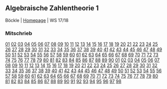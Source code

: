 ## Algebraische Zahlentheorie 1
Böckle | [Homepage](http://typo.iwr.uni-heidelberg.de/groups/arith-geom/home/members/david-guiraud/algebraische-zahlentheorie-1/) | WS 17/18

### Mitschrieb
 [01](https://drive.google.com/open?id=0B738tM3wQ8k9WHhBOU5paXZCdnc)     [02](https://drive.google.com/open?id=0B738tM3wQ8k9WlNPb19IODA0ZEU)     [03](https://drive.google.com/open?id=0B738tM3wQ8k9ME9SYkNGSkR4U0U)     [04](https://drive.google.com/open?id=0B738tM3wQ8k9WkozOVJfQ3BZUE0)     [05](https://drive.google.com/open?id=0B738tM3wQ8k9NFZSMm81Uk54eGc)     [06](https://drive.google.com/open?id=0B738tM3wQ8k9OEk2ZzlZclc4STQ)   [07](https://drive.google.com/open?id=0B738tM3wQ8k9dmI0UTdTVlZ6Vlk)     [08](https://drive.google.com/open?id=0B738tM3wQ8k9ZEYyN0tjc3NLazg)     [09](https://drive.google.com/open?id=0B738tM3wQ8k9eU96UTN6bjVKR3c)     [10](https://drive.google.com/open?id=0B738tM3wQ8k9Y1BxbkNqOGN5Y1E)     [11](https://drive.google.com/open?id=0B738tM3wQ8k9V0s4SFJhWlNXVDQ)     [12](https://drive.google.com/open?id=0B738tM3wQ8k9eU1GX0V0Q2docVk)     [13](https://drive.google.com/open?id=0B738tM3wQ8k9ODZjbkg0eF8xNkk)     [14](https://drive.google.com/open?id=0B738tM3wQ8k9SnpjWmhJYXNhYlk)    [15](https://drive.google.com/open?id=0B738tM3wQ8k9WEVseVV0aGt2QTg)     [16](https://drive.google.com/open?id=1EtOfYzNBgYlnqfdpr3ZBSuAS1W7EGPTF)     [17](https://drive.google.com/open?id=1R4oQTPhcxGItrif0WTXGeXj14xH8xz0R)     [18](https://drive.google.com/open?id=1TXILthntUVI1EoAnH86wHZ1mzRye0znp)     [19](https://drive.google.com/open?id=1_OccSKaTpBUrweUUH7NF84tUXEXreAu-)     [20](https://drive.google.com/open?id=1Dvnu_NRTWSEKJOMQUkovOQqwJPbUavx0)     [21](https://drive.google.com/open?id=1OrrRKbVwJQ2SrtFuE1myhFrpl1DCeoS_)     [22](https://drive.google.com/open?id=1LdjTStKWMvQaT5Y3NRBOHGOI7yTDw5Q3)     [23](https://drive.google.com/open?id=1NzT7S8RtT-PGlKiZUHgAgunLk_QIl0h1)     [24](https://drive.google.com/open?id=1bsYVTYH-uY6eAMtYzT0sbi05OZ9HS2bG)     [25](https://drive.google.com/open?id=1ewUEejD98NnDhNb-ZjoNeqA8TLrYWDYR)     [26](https://drive.google.com/open?id=1KE6feDzD-sRLRvS3Dkr2BD2IwU1EQn0a)     [27](https://drive.google.com/open?id=1zXOZLgJAOH7O175qaV_mD-KrZ4UMZBTN)     [28](https://drive.google.com/open?id=12BLITZra04VT7b2x41BfhBvFFRKsXEQW)     [29](https://drive.google.com/open?id=1uIMME5wMg7BGJOQ2MfYks3-gVvK2glAe)     [30](https://drive.google.com/open?id=1UH23GXEWt1bFlkoy94-Alv87SgACjQXV)     [31](https://drive.google.com/open?id=1cz1NNU6_CKImsnw1lIyHpmS3eQ2WcGJt)     [32](https://drive.google.com/open?id=1QctpPbSm3A6oR-zeLgR6TTIRvV7UI4x8)     [33](https://drive.google.com/open?id=1hRwrm4_4Vp-FucUjG4U-wMb8fK9YQSi6)     [34](https://drive.google.com/open?id=1cAxd3kBh6sDune5LyJjeUyaIWsEvZhwS)     [35](https://drive.google.com/open?id=1c3gqo2dOgkN1J8ap0GDYSn_3HsRACJuS)     [36](https://drive.google.com/open?id=1zcbIvpbMy5efVUPcxkKDDC0S4rn_0fra)     [37](https://drive.google.com/open?id=1PKCKZNcGtjxp35RJ6lFpREi_zTLuZkhW)     [38](https://drive.google.com/open?id=1Z86PhzRiKDzVBQME4NSUw9MlubznB693)     [39](https://drive.google.com/open?id=124MgKivjgKt7fcgw8u1zhCgB30e0S7i2)     [40](https://drive.google.com/open?id=1BkW--Ek5T1TVHL-_vMm2QrYKh1vubO8o)     [41](https://drive.google.com/open?id=1c6ogggRzJLIxBuvV2WcSqF4nRlVVQu2Q)     [42](https://drive.google.com/open?id=1sJwE5W1BfirwheQDdC2rmhRkx0sRN7_A)     [43](https://drive.google.com/open?id=1GjfZNQjAhZtQk9Xs2qYCuYZ2a9Kd5W5i)     [44](https://drive.google.com/open?id=1NMDKnoZDMy5FhHPs3yu7PO8buZLPCxxN)     [45](https://drive.google.com/open?id=1HRIgqYQ4dhj3XkrxEbpEZIFDw5mHjVdj)     [46](https://drive.google.com/open?id=1rkzs7bvaZZeVvWFEFIQk5uIYugFxBhFm)     [47](https://drive.google.com/open?id=1P0nGd6ujwndMiXY6RXWH29M3ljc3pO2P)     [48](https://drive.google.com/open?id=1kRPAaNoQccopx_W97CTNMiZYdn3kM393)     [49](https://drive.google.com/open?id=13Dux60eGdFmztrCuTp80TSjKkMcm1e8t)     [50](https://drive.google.com/open?id=1Rntr8vpI6vecEKqnnrrrYTALaoBTVqs5)     [51](https://drive.google.com/open?id=1mS65vgcdpCyBGDsfazRO55qOc6Hehntq)     [52](https://drive.google.com/open?id=1IiO8sk48i4zyMcWUTwvsA_V9DUqGn3s7)     [53](https://drive.google.com/open?id=1OyH4B1fXgzYaVH0Tv57cf1aP4UqwTbve)     [54](https://drive.google.com/open?id=17uT4raiO6PRvK0c5X2k2a5vPrYeJqFaL)     [55](https://drive.google.com/open?id=1zIJqIr_CVvya3awRpuZlPqBPjhw28qXe)     [56](https://drive.google.com/open?id=1imLwS_l02LyNAcOJqREJU_zmrh_HLDH4)     [57](https://drive.google.com/open?id=1KSm1wBbhVih8y_QT09Ckr_6xnd46s33j)     [58](https://drive.google.com/open?id=1x0lxRbaucH4zuT7mrfS02srWyacHh6OJ)     [59](https://drive.google.com/open?id=1yl9TVW3oFmdrYGy4zHxodfrUNgdOuG4P)     [60](https://drive.google.com/open?id=1mu4kyBd7P99vgSh11WJWXTlAwm-I_Mjn)     [61](https://drive.google.com/open?id=1Tw4FNXEHTMd8wXyRIgErnAmwu2zEJo_s)     [62](https://drive.google.com/open?id=1ShBm4G_uEeJIWbUlJsiRC6M3IiV76f6A)     [63](https://drive.google.com/open?id=1pAmLtA6Zi80bNTj31mGpJ6-eGr5HmnfH)     [64](https://drive.google.com/open?id=1NnSbyJEW_XJ-VexNPAuGAcsMJgWImW3U)     [65](https://drive.google.com/open?id=1wRYDHJ-C1LJwB52aeuCJugn3d_0SGlCS)     [66](https://drive.google.com/open?id=1f4v5un0C0mDh2xI0oW379pVmPlfaum_w)     [67](https://drive.google.com/open?id=1LeBlWWYFAt-H_WFCYWsCqR7_LCFi4ZaM)     [68](https://drive.google.com/open?id=1xRWNlXaRXnc-Wn8lJ983O4zcQjRH5qUp)     [69](https://drive.google.com/open?id=10XxBVhwEBmL94I-pw2dNi9rCgFX03zVH)     [70](https://drive.google.com/open?id=1LH74mZNXgiMF_K-a06shyYeabV0VV-4R)     [71](https://drive.google.com/open?id=1iNIUTqS5SRXc-gdGF0wfkcuLuMECUkhD)     [72](https://drive.google.com/open?id=1wAqRnijID4XXv0HNV2AuNmTBmAS0NLVG)     [73](https://drive.google.com/open?id=1nE_ihoC38wSohVuKwLkUzx5Yo0YjBXGo)     [74](https://drive.google.com/open?id=1eZV57Uj0JE_P82IskX0WsUhVhJGVqw1L)     [75](https://drive.google.com/open?id=1gxY4RoAogFlqUQzPVbLvz89GwtmvhxRI)     [76](https://drive.google.com/open?id=186kh8M8V1wJtT5Ol2o2J8HiOIBz9jlx8)     [77](https://drive.google.com/open?id=15tjJMzxafkEeV7PLEQLUG2NmmKaCZgpY)     [78](https://drive.google.com/open?id=1vSrVDeiApbxXd5_WBeuZOwPu1x22Uy2x)     [79](https://drive.google.com/open?id=1tD3V_cZFQh4Q5FV47gy3oTup5kG6Xyab)     [80](https://drive.google.com/open?id=1-YtXZGOfROcGaI0lMVqQ0X4pZmhD5zDG)     [81](https://drive.google.com/open?id=1AtH89GqTCGa_28ECKuae-OCC7j_S0JDv)     [82](https://drive.google.com/open?id=1HJgqWyv813OmO3wO_wB4jO_v6aJYMqrb)     [83](https://drive.google.com/open?id=1D6ubAKhyq8u0oMwem1uaxO4Z4D3_RzuG)     [84](https://drive.google.com/open?id=1Oo1P6aN-p6SS9AJij9W-WdzQ-6DPyRMc)     [85](https://drive.google.com/open?id=18baoSV4HQpsBe4SZNqlQKXpaXikirZ3X)     [86](https://drive.google.com/open?id=1_krRHG6D_yPAsuLcTNfzE34iZwKZpJhK)     [87](https://drive.google.com/open?id=1mg1V5fpZUw2tbbhqHrK7tOJP3rxCnyXS)     [88]()     [89]()     [90]()
 [01](https://drive.google.com/open?id=0B738tM3wQ8k9WHhBOU5paXZCdnc)     [02](https://drive.google.com/open?id=0B738tM3wQ8k9WlNPb19IODA0ZEU)     [03](https://drive.google.com/open?id=0B738tM3wQ8k9ME9SYkNGSkR4U0U)     [04](https://drive.google.com/open?id=0B738tM3wQ8k9WkozOVJfQ3BZUE0)     [05](https://drive.google.com/open?id=0B738tM3wQ8k9NFZSMm81Uk54eGc)     [06](https://drive.google.com/open?id=0B738tM3wQ8k9OEk2ZzlZclc4STQ)   [07](https://drive.google.com/open?id=0B738tM3wQ8k9dmI0UTdTVlZ6Vlk)     [08](https://drive.google.com/open?id=0B738tM3wQ8k9ZEYyN0tjc3NLazg)     [09](https://drive.google.com/open?id=0B738tM3wQ8k9eU96UTN6bjVKR3c)     [10](https://drive.google.com/open?id=0B738tM3wQ8k9Y1BxbkNqOGN5Y1E)     [11](https://drive.google.com/open?id=0B738tM3wQ8k9V0s4SFJhWlNXVDQ)     [12](https://drive.google.com/open?id=0B738tM3wQ8k9eU1GX0V0Q2docVk)     [13](https://drive.google.com/open?id=0B738tM3wQ8k9ODZjbkg0eF8xNkk)     [14](https://drive.google.com/open?id=0B738tM3wQ8k9SnpjWmhJYXNhYlk)    [15](https://drive.google.com/open?id=0B738tM3wQ8k9WEVseVV0aGt2QTg)     [16](https://drive.google.com/open?id=1EtOfYzNBgYlnqfdpr3ZBSuAS1W7EGPTF)     [17](https://drive.google.com/open?id=1R4oQTPhcxGItrif0WTXGeXj14xH8xz0R)     [18](https://drive.google.com/open?id=1TXILthntUVI1EoAnH86wHZ1mzRye0znp)     [19](https://drive.google.com/open?id=1_OccSKaTpBUrweUUH7NF84tUXEXreAu-)     [20](https://drive.google.com/open?id=1Dvnu_NRTWSEKJOMQUkovOQqwJPbUavx0)     [21](https://drive.google.com/open?id=1OrrRKbVwJQ2SrtFuE1myhFrpl1DCeoS_)     [22](https://drive.google.com/open?id=1LdjTStKWMvQaT5Y3NRBOHGOI7yTDw5Q3)     [23](https://drive.google.com/open?id=1NzT7S8RtT-PGlKiZUHgAgunLk_QIl0h1)     [24](https://drive.google.com/open?id=1bsYVTYH-uY6eAMtYzT0sbi05OZ9HS2bG)     [25](https://drive.google.com/open?id=1ewUEejD98NnDhNb-ZjoNeqA8TLrYWDYR)     [26](https://drive.google.com/open?id=1KE6feDzD-sRLRvS3Dkr2BD2IwU1EQn0a)     [27](https://drive.google.com/open?id=1zXOZLgJAOH7O175qaV_mD-KrZ4UMZBTN)     [28](https://drive.google.com/open?id=12BLITZra04VT7b2x41BfhBvFFRKsXEQW)     [29](https://drive.google.com/open?id=1uIMME5wMg7BGJOQ2MfYks3-gVvK2glAe)     [30](https://drive.google.com/open?id=1UH23GXEWt1bFlkoy94-Alv87SgACjQXV)     [31](https://drive.google.com/open?id=1cz1NNU6_CKImsnw1lIyHpmS3eQ2WcGJt)     [32](https://drive.google.com/open?id=1QctpPbSm3A6oR-zeLgR6TTIRvV7UI4x8)     [33](https://drive.google.com/open?id=1hRwrm4_4Vp-FucUjG4U-wMb8fK9YQSi6)     [34](https://drive.google.com/open?id=1cAxd3kBh6sDune5LyJjeUyaIWsEvZhwS)     [35](https://drive.google.com/open?id=1c3gqo2dOgkN1J8ap0GDYSn_3HsRACJuS)     [36](https://drive.google.com/open?id=1zcbIvpbMy5efVUPcxkKDDC0S4rn_0fra)     [37](https://drive.google.com/open?id=1PKCKZNcGtjxp35RJ6lFpREi_zTLuZkhW)     [38](https://drive.google.com/open?id=1Z86PhzRiKDzVBQME4NSUw9MlubznB693)     [39](https://drive.google.com/open?id=124MgKivjgKt7fcgw8u1zhCgB30e0S7i2)     [40](https://drive.google.com/open?id=1BkW--Ek5T1TVHL-_vMm2QrYKh1vubO8o)     [41](https://drive.google.com/open?id=1c6ogggRzJLIxBuvV2WcSqF4nRlVVQu2Q)     [42](https://drive.google.com/open?id=1sJwE5W1BfirwheQDdC2rmhRkx0sRN7_A)     [43](https://drive.google.com/open?id=1GjfZNQjAhZtQk9Xs2qYCuYZ2a9Kd5W5i)     [44](https://drive.google.com/open?id=1NMDKnoZDMy5FhHPs3yu7PO8buZLPCxxN)     [45](https://drive.google.com/open?id=1HRIgqYQ4dhj3XkrxEbpEZIFDw5mHjVdj)     [46](https://drive.google.com/open?id=1rkzs7bvaZZeVvWFEFIQk5uIYugFxBhFm)     [47](https://drive.google.com/open?id=1P0nGd6ujwndMiXY6RXWH29M3ljc3pO2P)     [48](https://drive.google.com/open?id=1kRPAaNoQccopx_W97CTNMiZYdn3kM393)     [49](https://drive.google.com/open?id=13Dux60eGdFmztrCuTp80TSjKkMcm1e8t)     [50](https://drive.google.com/open?id=1Rntr8vpI6vecEKqnnrrrYTALaoBTVqs5)     [51](https://drive.google.com/open?id=1mS65vgcdpCyBGDsfazRO55qOc6Hehntq)     [52](https://drive.google.com/open?id=1IiO8sk48i4zyMcWUTwvsA_V9DUqGn3s7)     [53](https://drive.google.com/open?id=1OyH4B1fXgzYaVH0Tv57cf1aP4UqwTbve)     [54](https://drive.google.com/open?id=17uT4raiO6PRvK0c5X2k2a5vPrYeJqFaL)     [55](https://drive.google.com/open?id=1zIJqIr_CVvya3awRpuZlPqBPjhw28qXe)     [56](https://drive.google.com/open?id=1imLwS_l02LyNAcOJqREJU_zmrh_HLDH4)     [57](https://drive.google.com/open?id=1KSm1wBbhVih8y_QT09Ckr_6xnd46s33j)     [58](https://drive.google.com/open?id=1x0lxRbaucH4zuT7mrfS02srWyacHh6OJ)     [59](https://drive.google.com/open?id=1yl9TVW3oFmdrYGy4zHxodfrUNgdOuG4P)     [60](https://drive.google.com/open?id=1mu4kyBd7P99vgSh11WJWXTlAwm-I_Mjn)     [61](https://drive.google.com/open?id=1Tw4FNXEHTMd8wXyRIgErnAmwu2zEJo_s)     [62](https://drive.google.com/open?id=1ShBm4G_uEeJIWbUlJsiRC6M3IiV76f6A)     [63](https://drive.google.com/open?id=1pAmLtA6Zi80bNTj31mGpJ6-eGr5HmnfH)     [64](https://drive.google.com/open?id=1NnSbyJEW_XJ-VexNPAuGAcsMJgWImW3U)     [65](https://drive.google.com/open?id=1wRYDHJ-C1LJwB52aeuCJugn3d_0SGlCS)     [66](https://drive.google.com/open?id=1f4v5un0C0mDh2xI0oW379pVmPlfaum_w)     [67](https://drive.google.com/open?id=1LeBlWWYFAt-H_WFCYWsCqR7_LCFi4ZaM)     [68](https://drive.google.com/open?id=1xRWNlXaRXnc-Wn8lJ983O4zcQjRH5qUp)     [69](https://drive.google.com/open?id=10XxBVhwEBmL94I-pw2dNi9rCgFX03zVH)     [70](https://drive.google.com/open?id=1LH74mZNXgiMF_K-a06shyYeabV0VV-4R)     [71](https://drive.google.com/open?id=1iNIUTqS5SRXc-gdGF0wfkcuLuMECUkhD)     [72](https://drive.google.com/open?id=1wAqRnijID4XXv0HNV2AuNmTBmAS0NLVG)     [73](https://drive.google.com/open?id=1nE_ihoC38wSohVuKwLkUzx5Yo0YjBXGo)     [74](https://drive.google.com/open?id=1eZV57Uj0JE_P82IskX0WsUhVhJGVqw1L)     [75](https://drive.google.com/open?id=1gxY4RoAogFlqUQzPVbLvz89GwtmvhxRI)     [76](https://drive.google.com/open?id=186kh8M8V1wJtT5Ol2o2J8HiOIBz9jlx8)     [77](https://drive.google.com/open?id=15tjJMzxafkEeV7PLEQLUG2NmmKaCZgpY)     [78](https://drive.google.com/open?id=1vSrVDeiApbxXd5_WBeuZOwPu1x22Uy2x)     [79](https://drive.google.com/open?id=1tD3V_cZFQh4Q5FV47gy3oTup5kG6Xyab)     [80](https://drive.google.com/open?id=1-YtXZGOfROcGaI0lMVqQ0X4pZmhD5zDG)     [81](https://drive.google.com/open?id=1AtH89GqTCGa_28ECKuae-OCC7j_S0JDv)     [82](https://drive.google.com/open?id=1HJgqWyv813OmO3wO_wB4jO_v6aJYMqrb)     [83](https://drive.google.com/open?id=1D6ubAKhyq8u0oMwem1uaxO4Z4D3_RzuG)     [84](https://drive.google.com/open?id=1Oo1P6aN-p6SS9AJij9W-WdzQ-6DPyRMc)     [85](https://drive.google.com/open?id=18baoSV4HQpsBe4SZNqlQKXpaXikirZ3X)     [86](https://drive.google.com/open?id=1_krRHG6D_yPAsuLcTNfzE34iZwKZpJhK)     [87](https://drive.google.com/open?id=1mg1V5fpZUw2tbbhqHrK7tOJP3rxCnyXS)     [88](https://drive.google.com/open?id=1t5cP8UqLxK-g8gdEJN4vYq_BTrym6JaO)     [89](https://drive.google.com/open?id=1iA5g_duFtcQfXu2VhxrBuiNcfS47WRM5)     [90](https://drive.google.com/open?id=17W5zjiixQeCgD_q5VsnO9_mFrZm083AX)     [91](https://drive.google.com/open?id=1Z0hVWC_sxxqopJHjpB39qPm7pDgoZ-m2)     [92](https://drive.google.com/open?id=1shgh6LUUTjpNrdXexhWU6bMEycE_b8Tx)     [93](https://drive.google.com/open?id=1yXIHZwcfqJVxEz1H4Z5T3htX62GK_6P5)     [94](https://drive.google.com/open?id=1yiTm_yj3bHnu0pUryRrC7yXEuWqqL6A3)     [95](https://drive.google.com/open?id=1R65rIXIR2IM95XFnbKdPXi0lHnLk3fqf)     [96](https://drive.google.com/open?id=1a3iv7yAdKB0s6Q0HEXgYj_haw_KjU_JQ)     [97](https://drive.google.com/open?id=187mXSLjhEJ1QyFMmLZnp1wEaDGAJ9X52)     [98](https://drive.google.com/open?id=1a7B9OXac78h_ZAfR8Pq8-ATHkh_ljbsE)       

